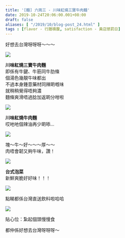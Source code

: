 ```yaml
---
title: '[麵] 六両三 - 川味紅燒三寶牛肉麵'
date: 2019-10-24T20:06:00.001+08:00
draft: false
aliases: [ "/2019/10/blog-post_24.html" ]
tags : [flavor - 行膳積腹, satisfaction - 黃店懲罰日]
---
```


好想去台灣呀呀呀～～～  

![](/images/liuliangsan.jpg)

**川味紅燒三寶牛肉麵**  
即係有牛鍵、牛筋同牛肋條  
個湯色幾靚牛味都出  
不過本身鍾意藥材同辣啲嘅味  
就稍稍覺得唔夠濃  
麵條爽滑唔過腍加返啲分咁啦  

![](/images/liuliangsan1.jpg)

**川味紅燒牛肉麵**  
哎吔吔個辣油再少啲㖭...  

![](/images/liuliangsan2.jpg)

塊～牛～好～～～厚～～  
肉唔會韌又夠牛味，讚！  

![](/images/liuliangsan3.jpg)

**台式泡菜**  
新鮮爽脆好好味！！！  

![](/images/liuliangsan4.jpg)

點睇都係台灣直送飲料啦哈哈  

![](/images/liuliangsan5.jpg)

貼心位：紮起個頭慢慢食  
  
  
都仲係好想去台灣呀呀呀～
